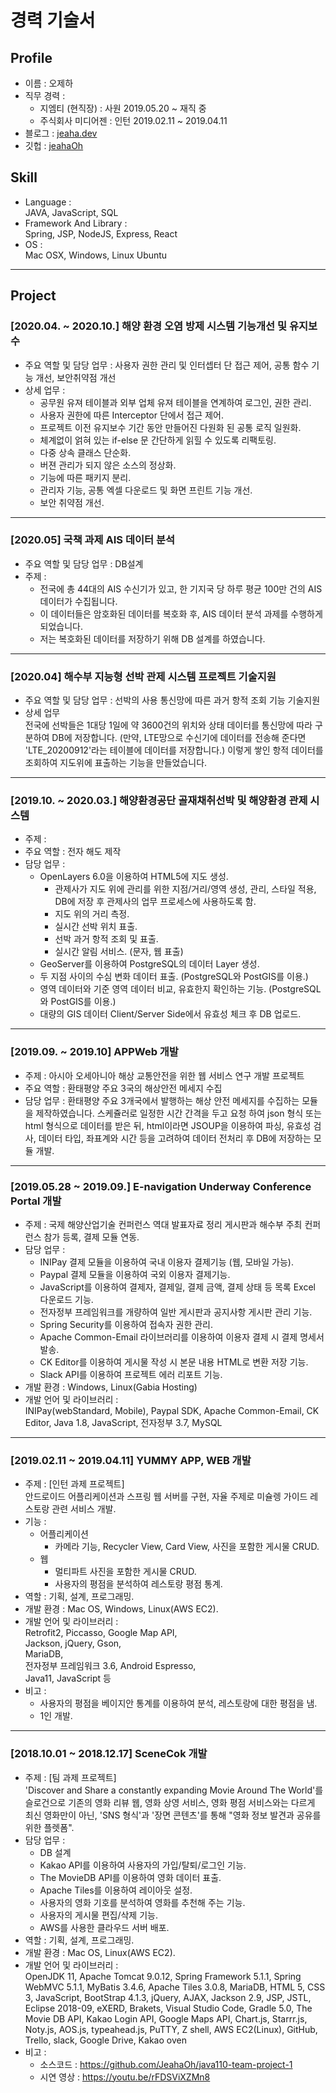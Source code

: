 # 경력 기술서

## Profile

- 이름 : 오제하
- 직무 경력 :
  - 지엠티 (현직장) : 사원 2019.05.20 ~ 재직 중
  - 주식회사 미디어젠 : 인턴 2019.02.11 ~ 2019.04.11
- 블로그 : [jeaha.dev](http://jeaha.dev)
- 깃헙 : [jeahaOh](https://github.com/JeahaOh)

## Skill

- Language :  
  JAVA, JavaScript, SQL
- Framework And Library :  
  Spring, JSP, NodeJS, Express, React
- OS :  
  Mac OSX, Windows, Linux Ubuntu

---

## Project

### [2020.04. ~ 2020.10.] 해양 환경 오염 방제 시스템 기능개선 및 유지보수

- 주요 역할 및 담당 업무 : 사용자 권한 관리 및 인터셉터 단 접근 제어, 공통 함수 기능 개선, 보안취약점 개선
- 상세 업무 :
  - 공무원 유져 테이블과 외부 업체 유져 테이블을 연계하여 로그인, 권한 관리.
  - 사용자 권한에 따른 Interceptor 단에서 접근 제어.
  - 프로젝트 이전 유지보수 기간 동안 만들어진 다원화 된 공통 로직 일원화.
  - 체계없이 얽혀 있는 if-else 문 간단하게 읽힐 수 있도록 리팩토링.
  - 다중 상속 클래스 단순화.
  - 버젼 관리가 되지 않은 소스의 정상화.
  - 기능에 따른 패키지 분리.
  - 관리자 기능, 공통 엑셀 다운로드 및 화면 프린트 기능 개선.
  - 보안 취약점 개선.

---

### [2020.05] 국책 과제 AIS 데이터 분석

- 주요 역할 및 담당 업무 : DB설계
- 주제 :
  - 전국에 총 44대의 AIS 수신기가 있고, 한 기지국 당 하루 평균 100만 건의 AIS 데이터가 수집됩니다.
  - 이 데이터들은 암호화된 데이터를 복호화 후, AIS 데이터 분석 과제를 수행하게 되었습니다.
  - 저는 복호화된 데이터를 저장하기 위해 DB 설계를 하였습니다.

---

### [2020.04] 해수부 지능형 선박 관제 시스템 프로젝트 기술지원

- 주요 역할 및 담당 업무 : 선박의 사용 통신망에 따른 과거 항적 조회 기능 기술지원
- 상세 업무  
  전국에 선박들은 1대당 1일에 약 3600건의 위치와 상태 데이터를 통신망에 따라 구분하여 DB에 저장합니다. (만약, LTE망으로 수신기에 데이터를 전송해 준다면 'LTE_20200912'라는 테이블에 데이터를 저장합니다.) 이렇게 쌓인 항적 데이터를 조회하여 지도위에 표출하는 기능을 만들었습니다.

---

### [2019.10. ~ 2020.03.] 해양환경공단 골재채취선박 및 해양환경 관제 시스템

- 주제 :
- 주요 역할 : 전자 해도 제작
- 담당 업무 :
  - OpenLayers 6.0을 이용하여 HTML5에 지도 생성.
    - 관제사가 지도 위에 관리를 위한 지점/거리/영역 생성, 관리, 스타일 적용, DB에 저장 후 관제사의 업무 프로세스에 사용하도록 함.
    - 지도 위의 거리 측정.
    - 실시간 선박 위치 표출.
    - 선박 과거 항적 조회 및 표출.
    - 실시간 알림 서비스. (문자, 웹 표출)
  - GeoServer를 이용하여 PostgreSQL의 데이터 Layer 생성.
  - 두 지점 사이의 수심 변화 데이터 표출. (PostgreSQL와 PostGIS를 이용.)
  - 영역 데이터와 기준 영역 데이터 비교, 유효한지 확인하는 기능. (PostgreSQL와 PostGIS를 이용.)
  - 대량의 GIS 데이터 Client/Server Side에서 유효성 체크 후 DB 업로드.

---

### [2019.09. ~ 2019.10] APPWeb 개발

- 주제 : 아시아 오세아니아 해상 교통안전을 위한 웹 서비스 연구 개발 프로젝트
- 주요 역할 : 환태평양 주요 3국의 해상안전 메세지 수집
- 담당 업무 : 환태평양 주요 3개국에서 발행하는 해상 안전 메세지를 수집하는 모듈을 제작하였습니다. 스케쥴러로 일정한 시간 간격을 두고 요청 하여 json 형식 또는 html 형식으로 데이터를 받은 뒤, html이라면 JSOUP을 이용하여 파싱, 유효성 검사, 데이터 타입, 좌표계와 시간 등을 고려하여 데이터 전처리 후 DB에 저장하는 모듈 개발.

---

### [2019.05.28 ~ 2019.09.] E-navigation Underway Conference Portal 개발

- 주제 : 국제 해양산업기술 컨퍼런스 역대 발표자료 정리 게시판과 해수부 주최 컨퍼런스 참가 등록, 결제 모듈 연동.
- 담당 업무 :
  - INIPay 결제 모듈을 이용하여 국내 이용자 결제기능 (웹, 모바일 가능).
  - Paypal 결제 모듈을 이용하여 국외 이용자 결제기능.
  - JavaScript를 이용하여 결제자, 결제일, 결제 금액, 결제 상태 등 목록 Excel 다운로드 기능.
  - 전자정부 프레임워크를 개량하여 일반 게시판과 공지사항 게시판 관리 기능.
  - Spring Security를 이용하여 접속자 권한 관리.
  - Apache Common-Email 라이브러리를 이용하여 이용자 결제 시 결제 명세서 발송.
  - CK Editor를 이용하여 게시물 작성 시 본문 내용 HTML로 변환 저장 기능.
  - Slack API를 이용하여 프로젝트 에러 리포트 기능.
- 개발 환경 : Windows, Linux(Gabia Hosting)
- 개발 언어 및 라이브러리 :  
  INIPay(webStandard, Mobile), Paypal SDK, Apache Common-Email, CK Editor, Java 1.8, JavaScript, 전자정부 3.7, MySQL

---

### [2019.02.11 ~ 2019.04.11] YUMMY APP, WEB 개발

- 주제 : [인턴 과제 프로젝트]  
  안드로이드 어플리케이션과 스프링 웹 서버를 구현, 자율 주제로 미슐렝 가이드 레스토랑 관련 서비스 개발.
- 기능 :
  - 어플리케이션
    - 카메라 기능, Recycler View, Card View, 사진을 포함한 게시물 CRUD.
  - 웹
    - 멀티파트 사진을 포함한 게시물 CRUD.
    - 사용자의 평점을 분석하여 레스토랑 평점 통계.
- 역할 : 기획, 설계, 프로그래밍.
- 개발 환경 : Mac OS, Windows, Linux(AWS EC2).
- 개발 언어 및 라이브러리 :  
  Retrofit2, Piccasso, Google Map API,  
  Jackson, jQuery, Gson,  
  MariaDB,  
  전자정부 프레임워크 3.6, Android Espresso,  
  Java11, JavaScript 등
- 비고 :
  - 사용자의 평점을 베이지안 통계를 이용하여 분석, 레스토랑에 대한 평점을 냄.
  - 1인 개발.

---

### [2018.10.01 ~ 2018.12.17] SceneCok 개발

- 주제 : [팀 과제 프로젝트]  
  'Discover and Share a constantly expanding Movie Around The World'를 슬로건으로 기존의 영화 리뷰 웹, 영화 상영 서비스, 영화 평점 서비스와는 다르게 최신 영화만이 아닌, 'SNS 형식'과 '장면 콘텐츠'를 통해 "영화 정보 발견과 공유를 위한 플렛폼".
- 담당 업무 :
  - DB 설계
  - Kakao API를 이용하여 사용자의 가입/탈퇴/로그인 기능.
  - The MovieDB API를 이용하여 영화 데이터 표출.
  - Apache Tiles를 이용하여 레이아웃 설정.
  - 사용자의 영화 기호를 분석하여 영화를 추천해 주는 기능.
  - 사용자의 게시물 편집/삭제 기능.
  - AWS를 사용한 클라우드 서버 배포.
- 역할 : 기획, 설계, 프로그래밍.
- 개발 환경 : Mac OS, Linux(AWS EC2).
- 개발 언어 및 라이브러리 :  
  OpenJDK 11, Apache Tomcat 9.0.12, Spring Framework 5.1.1, Spring WebMVC 5.1.1, MyBatis 3.4.6, Apache Tiles 3.0.8, MariaDB, HTML 5, CSS 3, JavaScript, BootStrap 4.1.3, jQuery, AJAX, Jackson 2.9, JSP, JSTL, Eclipse 2018-09, eXERD, Brakets, Visual Studio Code, Gradle 5.0, The Movie DB API, Kakao Login API, Google Maps API, Chart.js, Starrr.js, Noty.js, AOS.js, typeahead.js, PuTTY, Z shell, AWS EC2(Linux), GitHub, Trello, slack, Google Drive, Kakao oven
- 비고 :
  - 소스코드 : https://github.com/JeahaOh/java110-team-project-1
  - 시연 영상 : https://youtu.be/rFDSViXZMn8
